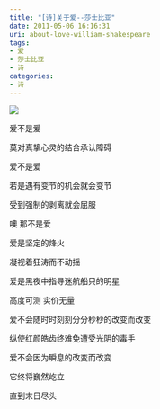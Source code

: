 ```yaml
---
title: "[诗]关于爱--莎士比亚"
date: 2011-05-06 16:16:31
uri: about-love-william-shakespeare
tags: 
- 爱
- 莎士比亚
- 诗
categories: 
- 诗
---
```


![](https://yqmfyg.bn1.livefilestore.com/y2pIizl4HjjI-7CGS0spOqDw5XZPKZBBFB6gCR-doQ0Jeyvnm1Qtg86aaC2XBzEPQbJtv3NpSJUdjo3u155lMsVtCuHcGlY0wKguyqRr2ISqGE/aboutlove.JPEG?psid=1)

爱不是爱

莫对真挚心灵的结合承认障碍

爱不是爱

若是遇有变节的机会就会变节

受到强制的剥离就会屈服

噢 那不是爱

爱是坚定的烽火

凝视着狂涛而不动摇

爱是黑夜中指导迷航船只的明星

高度可测 实价无量

爱不会随时时刻刻分分秒秒的改变而改变

纵使红颜皓齿终难免遭受光阴的毒手

爱不会因为瞬息的改变而改变

它终将巍然屹立

直到末日尽头
